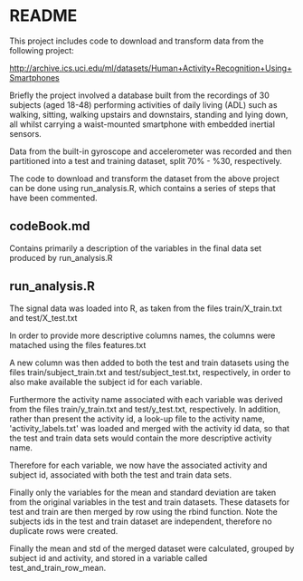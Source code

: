 # README

This project includes code to download and transform data from the following project:

http://archive.ics.uci.edu/ml/datasets/Human+Activity+Recognition+Using+Smartphones

Briefly the project involved a database built from the recordings of 30 subjects (aged 18-48) performing activities of daily living (ADL) such as walking, sitting, walking upstairs and downstairs, standing and lying down, all whilst carrying a waist-mounted smartphone with embedded inertial sensors.

Data from the built-in gyroscope and accelerometer was recorded and then partitioned into a test and training dataset, split 70% - %30, respectively.

The code to download and transform the dataset from the above project can be done using run_analysis.R, which contains a series of steps that have been commented.

## codeBook.md

Contains primarily a description of the variables in the final data set produced by run_analysis.R

## run_analysis.R 

The signal data was loaded into R, as taken from the files train/X_train.txt and test/X_test.txt

In order to provide more descriptive columns names, the columns were matached using the files features.txt

A new column was then added to both the test and train datasets using the files train/subject_train.txt and test/subject_test.txt, respectively, in order to also make available the subject id for each variable.

Furthermore the activity name associated with each variable was derived from the files train/y_train.txt and test/y_test.txt, respectively. In addition, rather than present the activity id, a look-up file to the activity name, 'activity_labels.txt' was loaded and merged with the activity id data, so that the test and train data sets would contain the more descriptive activity name.

Therefore for each variable, we now have the associated activity and subject id, associated with both the test and train data sets.

Finally only the variables for the mean and standard deviation are taken from the original variables in the test and train datasets. These datasets for test and train are then merged by row using the rbind function. Note the subjects ids in the test and train dataset are independent, therefore no duplicate rows were created.

Finally the mean and std of the merged dataset were calculated, grouped by subject id and activity, and stored in a variable called test_and_train_row_mean.
